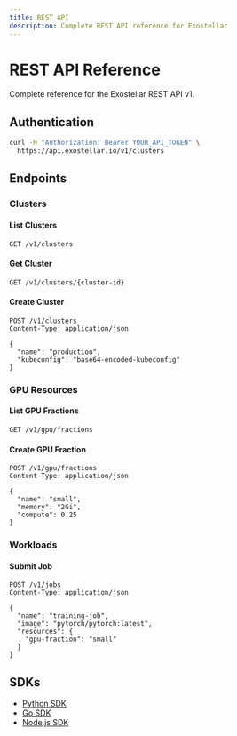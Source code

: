 ```yaml
---
title: REST API
description: Complete REST API reference for Exostellar
---
```


# REST API Reference

Complete reference for the Exostellar REST API v1.

## Authentication

```bash
curl -H "Authorization: Bearer YOUR_API_TOKEN" \
  https://api.exostellar.io/v1/clusters
```

## Endpoints

### Clusters

#### List Clusters
```http
GET /v1/clusters
```

#### Get Cluster
```http
GET /v1/clusters/{cluster-id}
```

#### Create Cluster
```http
POST /v1/clusters
Content-Type: application/json

{
  "name": "production",
  "kubeconfig": "base64-encoded-kubeconfig"
}
```

### GPU Resources

#### List GPU Fractions
```http
GET /v1/gpu/fractions
```

#### Create GPU Fraction
```http
POST /v1/gpu/fractions
Content-Type: application/json

{
  "name": "small",
  "memory": "2Gi",
  "compute": 0.25
}
```

### Workloads

#### Submit Job
```http
POST /v1/jobs
Content-Type: application/json

{
  "name": "training-job",
  "image": "pytorch/pytorch:latest",
  "resources": {
    "gpu-fraction": "small"
  }
}
```

## SDKs

- [Python SDK](/api-reference/sdk-usage)
- [Go SDK](/api-reference/sdk-usage)
- [Node.js SDK](/api-reference/sdk-usage)
